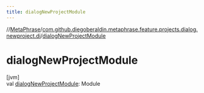 ```yaml
---
title: dialogNewProjectModule
---
```

//[MetaPhrase](../../index.html)/[com.github.diegoberaldin.metaphrase.feature.projects.dialog.newproject.di](index.html)/[dialogNewProjectModule](dialog-new-project-module.html)



# dialogNewProjectModule



[jvm]\
val [dialogNewProjectModule](dialog-new-project-module.html): Module




